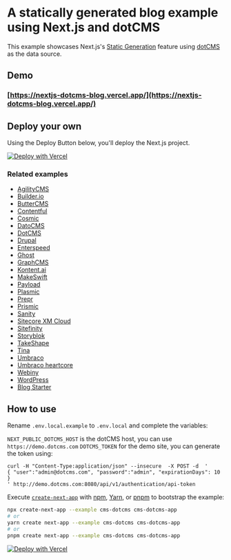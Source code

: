 # A statically generated blog example using Next.js and dotCMS

This example showcases Next.js's [Static Generation](https://nextjs.org/docs/basic-features/pages) feature using [dotCMS](https://dotcms.com/) as the data source.

## Demo

### [https://nextjs-dotcms-blog.vercel.app/](https://nextjs-dotcms-blog.vercel.app/)

## Deploy your own

Using the Deploy Button below, you'll deploy the Next.js project.

[![Deploy with Vercel](https://vercel.com/button)](https://vercel.com/new/clone?repository-url=https%3A%2F%2Fgithub.com%2FdotCMS%2Fnext.js%2Ftree%2Fcanary%2Fexamples%2Fcms-dotcms&project-name=nextjs-dotcms-blog&repository-name=nextjs-dotcms-blog&demo-title=Next.js+Blog&demo-description=Static+blog+with+multiple+authors+using+Preview+Mode&demo-url=https%3A%2F%2Fnext-blog-dotcms.vercel.app%2F)

### Related examples

- [AgilityCMS](/examples/cms-agilitycms)
- [Builder.io](/examples/cms-builder-io)
- [ButterCMS](/examples/cms-buttercms)
- [Contentful](/examples/cms-contentful)
- [Cosmic](/examples/cms-cosmic)
- [DatoCMS](/examples/cms-datocms)
- [DotCMS](/examples/cms-dotcms)
- [Drupal](/examples/cms-drupal)
- [Enterspeed](/examples/cms-enterspeed)
- [Ghost](/examples/cms-ghost)
- [GraphCMS](/examples/cms-graphcms)
- [Kontent.ai](/examples/cms-kontent-ai)
- [MakeSwift](/examples/cms-makeswift)
- [Payload](/examples/cms-payload)
- [Plasmic](/examples/cms-plasmic)
- [Prepr](/examples/cms-prepr)
- [Prismic](/examples/cms-prismic)
- [Sanity](/examples/cms-sanity)
- [Sitecore XM Cloud](/examples/cms-sitecore-xmcloud)
- [Sitefinity](/examples/cms-sitefinity)
- [Storyblok](/examples/cms-storyblok)
- [TakeShape](/examples/cms-takeshape)
- [Tina](/examples/cms-tina)
- [Umbraco](/examples/cms-umbraco)
- [Umbraco heartcore](/examples/cms-umbraco-heartcore)
- [Webiny](/examples/cms-webiny)
- [WordPress](/examples/cms-wordpress)
- [Blog Starter](/examples/blog-starter)

## How to use

Rename `.env.local.example` to `.env.local` and complete the variables:

`NEXT_PUBLIC_DOTCMS_HOST` is the dotCMS host, you can use `https://demo.dotcms.com`
`DOTCMS_TOKEN` for the demo site, you can generate the token using:

```
curl -H "Content-Type:application/json" --insecure  -X POST -d  '
{ "user":"admin@dotcms.com", "password":"admin", "expirationDays": 10 }
' http://demo.dotcms.com:8080/api/v1/authentication/api-token
```

Execute [`create-next-app`](https://github.com/vercel/next.js/tree/canary/packages/create-next-app) with [npm](https://docs.npmjs.com/cli/init), [Yarn](https://yarnpkg.com/lang/en/docs/cli/create/), or [pnpm](https://pnpm.io) to bootstrap the example:

```bash
npx create-next-app --example cms-dotcms cms-dotcms-app
# or
yarn create next-app --example cms-dotcms cms-dotcms-app
# or
pnpm create next-app --example cms-dotcms cms-dotcms-app
```

[![Deploy with Vercel](https://vercel.com/button)](https://vercel.com/new/clone?repository-url=https%3A%2F%2Fgithub.com%2Fvercel%2Fnext.js%2Ftree%2Fcanary%2Fexamples%2Fcms-dotcms&project-name=nextjs-dotcms-blog&repository-name=nextjs-dotcms-blog&demo-title=Next.js+Blog&demo-description=Static+blog+with+multiple+authors+using+Preview+Mode&demo-url=https%3A%2F%2Fnext-blog-dotcms.vercel.app%2F)
